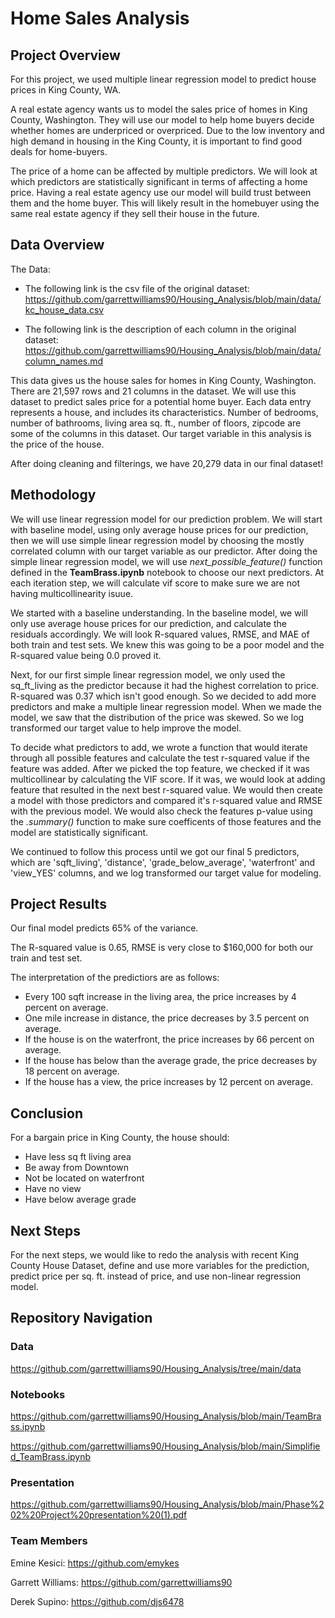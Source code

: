 # Home Sales Analysis

## Project Overview

For this project, we used multiple linear regression model to predict house prices in King County, WA.

A real estate agency wants us to model the sales price of homes in King County, Washington. They will use our model to help home buyers decide whether homes are underpriced or overpriced. Due to the low inventory and high demand in housing in the King County, it is important to find good deals for home-buyers.

The price of a home can be affected by multiple predictors. We will look at which predictors are statistically significant in terms of affecting a home price. Having a real estate agency use our model will build trust between them and the home buyer. This will likely result in the homebuyer using the same real estate agency if they sell their house in the future.

## Data Overview

The Data: 
- The following link is the csv file of the original dataset:
https://github.com/garrettwilliams90/Housing_Analysis/blob/main/data/kc_house_data.csv

- The following link is the description of each column in the original dataset:
https://github.com/garrettwilliams90/Housing_Analysis/blob/main/data/column_names.md

This data gives us the house sales for homes in King County, Washington. There are 21,597 rows and 21 columns in the dataset. We will use this dataset to predict sales price for a potential home buyer. Each data entry represents a house, and includes its characteristics. Number of bedrooms, number of bathrooms, living area sq. ft., number of floors, zipcode are some of the columns in this dataset. Our target variable in this analysis is the price of the house. 

 After doing cleaning and filterings, we have 20,279 data in our final dataset!

## Methodology

We will use linear regression model for our prediction problem. We will start with baseline model, using only average house prices for our prediction, then we will use simple linear regression model by choosing the mostly correlated column with our target variable as our predictor. After doing the simple linear regression model, we will use *next_possible_feature()* function defined in the **TeamBrass.ipynb** notebook to choose our next predictors. At each iteration step, we will calculate vif score to make sure we are not having multicollinearity isuue.

We started with a baseline understanding. In the baseline model, we will only use average house prices for our prediction, and calculate the residuals accordingly. We will look R-squared values, RMSE, and MAE of both train and test sets. We knew this was going to be a poor model and the R-squared value being 0.0 proved it.

Next, for our first simple linear regression model, we only used the sq_ft_living as the predictor because it had the highest correlation to price. R-squared was 0.37 which isn't good enough. So we decided to add more predictors and make a multiple linear regression model. When we made the model, we saw that the distribution of the price was skewed. So we log transformed our target value to help improve the model.

To decide what predictors to add, we wrote a function that would iterate through all possible features and calculate the test r-squared value if the feature was added. After we picked the top feature, we checked if it was multicollinear by calculating the VIF score. If it was, we would look at adding feature that resulted in the next best r-squared value. We would then create a model with those predictors and compared it's r-squared value and RMSE with the previous model. We would also check the features p-value using the *.summary()* function to make sure coefficents of those features and the model are statistically significant.

We continued to follow this process until we got our final 5 predictors, which are 'sqft_living', 'distance', 'grade_below_average', 'waterfront' and 'view_YES' columns, and we log transformed our target value for modeling.


## Project Results

Our final model predicts 65% of the variance. 

The R-squared value is 0.65, RMSE is very close to $160,000 for both our train and test set.

The interpretation of the predictiors are as follows:
- Every 100 sqft increase in the living area, the price increases by 4 percent on average. 
- One mile increase in distance, the price decreases by 3.5 percent on average.
- If the house is on the waterfront, the price increases by 66 percent on average.
- If the house has below than the average grade, the price decreases by 18 percent on average.
- If the house has a view, the price increases by 12 percent on average.

## Conclusion

For a bargain price in King County, the house should: 

- Have less sq ft living area
- Be away from Downtown
- Not be located on waterfront
- Have no view
- Have below average grade


## Next Steps

For the next steps, we would like to redo the analysis with recent King County House Dataset, define and use more variables for the prediction, predict price per sq. ft. instead of price, and use non-linear regression model.


## Repository Navigation

### Data 

https://github.com/garrettwilliams90/Housing_Analysis/tree/main/data

### Notebooks

https://github.com/garrettwilliams90/Housing_Analysis/blob/main/TeamBrass.ipynb

https://github.com/garrettwilliams90/Housing_Analysis/blob/main/Simplified_TeamBrass.ipynb

### Presentation

https://github.com/garrettwilliams90/Housing_Analysis/blob/main/Phase%202%20Project%20presentation%20(1).pdf

### Team Members

Emine Kesici: https://github.com/emykes

Garrett Williams: https://github.com/garrettwilliams90

Derek Supino: https://github.com/djs6478














































